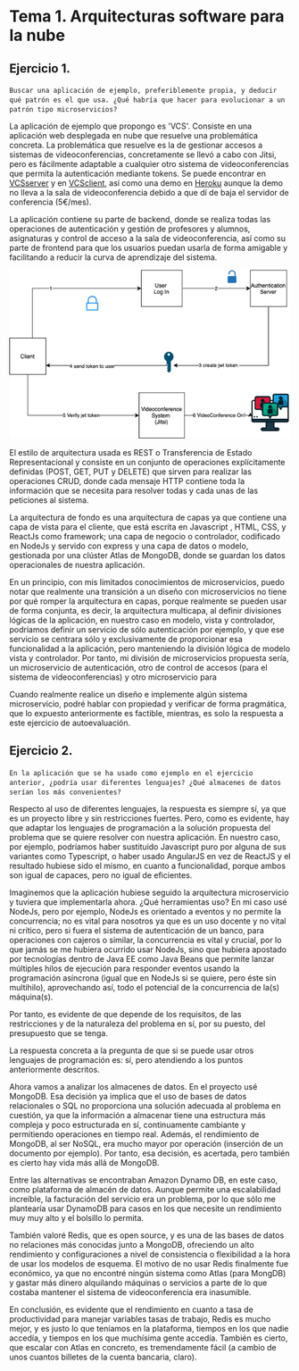 # Tema 1. Arquitecturas software para la nube

## Ejercicio 1. 

`Buscar una aplicación de ejemplo, preferiblemente propia, y deducir qué patrón es el que usa. ¿Qué habría que hacer para evolucionar a un patrón tipo microservicios?`

La aplicación de ejemplo que propongo es 'VCS'. Consiste en una aplicación web desplegada en nube que resuelve una problemática concreta. La problemática que resuelve es la de gestionar accesos a sistemas de videoconferencias, concretamente se llevó a cabo con Jitsi, pero es fácilmente adaptable a cualquier otro sistema de videoconferencias que permita la autenticación mediante tokens. Se puede encontrar en [VCSserver](https://github.com/pepitoenpeligro/VCSserver) y en [VCSclient](https://github.com/pepitoenpeligro/VCSclient), así como una demo en [Heroku](https://videocontrolsystemclient.herokuapp.com/) aunque la demo no lleva a la sala de videoconferencia debido a que dí de baja el servidor de conferencia (5€/mes).


La aplicación contiene su parte de backend, donde se realiza todas las operaciones de autenticación y gestión de profesores y alumnos, asignaturas y control de acceso a la sala de videoconferencia, así como su parte de frontend para que los usuarios puedan usarla de forma amigable y facilitando a reducir la curva de aprendizaje del sistema.

![Proceso de Autenticación y acceso](https://github.com/pepitoenpeligro/CC-Ejercicios/blob/master/images/01-1-auth.png)

El estilo de arquitectura usada es REST o Transferencia de Estado Representacional y consiste en un conjunto de operaciones explícitamente definidas (POST, GET, PUT y DELETE) que sirven para realizar las operaciones CRUD, donde cada mensaje HTTP contiene toda la información que se necesita para resolver todas y cada unas de las peticiones al sistema.

La arquitectura de fondo es una arquitectura de capas ya que contiene una capa de vista para el cliente, que está escrita en Javascript , HTML, CSS, y ReactJs como framework; una capa de negocio o controlador, codificado en NodeJs y servido con express y una capa de datos o modelo, gestionada por una clúster Atlas de MongoDB, donde se guardan los datos operacionales de nuestra aplicación.


En un principio, con mis limitados conocimientos de microservicios, puedo notar que realmente una transición a un diseño con microservicios no tiene por qué romper la arquitectura en capas, porque realmente se pueden usar de forma conjunta, es decir, la arquitectura multicapa, al definir divisiones lógicas de la aplicación, en nuestro caso en modelo, vista y controlador, podríamos definir un servicio de sólo autenticación por ejemplo, y que ese servicio se centrara sólo y exclusivamente de proporcionar esa funcionalidad a la aplicación, pero manteniendo la división lógica de modelo vista y controlador. Por tanto, mi división de microservicios propuesta sería, un microservicio de autenticación, otro de control de accesos (para el sistema de videoconferencias) y otro microservicio para 

Cuando realmente realice un diseño e implemente algún sistema microservicio, podré hablar con propiedad y verificar de forma pragmática, que lo expuesto anteriormente es factible, mientras, es solo la respuesta a este ejercicio de autoevaluación.



## Ejercicio 2.

`En la aplicación que se ha usado como ejemplo en el ejercicio anterior, ¿podría usar diferentes lenguajes? ¿Qué almacenes de datos serían los más convenientes?`

Respecto al uso de diferentes lenguajes, la respuesta es siempre sí, ya que es un proyecto libre y sin restricciones fuertes. Pero, como es evidente, hay que adaptar los lenguajes de programación a la solución propuesta del problema que se quiere resolver con nuestra aplicación. En nuestro caso, por ejemplo, podríamos haber sustituido Javascript puro por alguna de sus variantes como Typescript, o haber usado AngularJS en vez de ReactJS y el resultado hubiese sido el mismo, en cuanto a funcionalidad, porque ambos son igual de capaces, pero no igual de eficientes.

Imaginemos que la aplicación hubiese seguido la arquitectura microservicio y tuviera que implementarla ahora. ¿Qué herramientas uso? En mi caso usé NodeJs, pero por ejemplo, NodeJs es orientado a eventos y no permite la concurrencia; no es vital para nosotros ya que es un uso docente y no vital ni crítico, pero si fuera el sistema de autenticación de un banco, para operaciones con cajeros o similar, la concurrencia es vital y crucial, por lo que jamás se me hubiera ocurrido usar NodeJs, sino que hubiera apostado por tecnologías dentro de Java EE como Java Beans que permite lanzar múltiples hilos de ejecución para responder eventos usando la programación asíncrona (igual que en NodeJs si se quiere, pero éste sin multihilo), aprovechando así, todo el potencial de la concurrencia de la(s) máquina(s). 

Por tanto, es evidente de que depende de los requisitos, de las restricciones y de la naturaleza del problema en sí, por su puesto, del presupuesto que se tenga.

La respuesta concreta a la pregunta de que si se puede usar otros lenguajes de programación es: sí, pero atendiendo a los puntos anteriormente descritos.

Ahora vamos a analizar los almacenes de datos. En el proyecto usé MongoDB. Esa decisión ya implica que el uso de bases de datos relacionales o SQL no proporciona una solución adecuada al problema en cuestión, ya que la información a almacenar tiene una estructura más compleja y poco estructurada en sí, continuamente cambiante y permitiendo operaciones en tiempo real. Además, el rendimiento de MongoDB, al ser NoSQL, era mucho mayor por operación (inserción de un documento por ejemplo). Por tanto, esa decisión, es acertada, pero también es cierto hay vida más allá de MongoDB. 

Entre las alternativas se encontraban Amazon Dynamo DB, en este caso, como plataforma de almacén de datos. Aunque permite una escalabilidad increíble, la facturación del servicio era un problema, por lo que sólo me plantearía usar DynamoDB para casos en los que necesite un rendimiento muy muy alto y el bolsillo lo permita.


También valoré Redis, que es open source, y es una de las bases de datos no relaciones más conocidas junto a MongoDB, ofreciendo un alto rendimiento y configuraciones a nivel de consistencia o flexibilidad a la hora de usar los modelos de esquema. El motivo de no usar Redis finalmente fue económico, ya que no encontré ningún sistema como Atlas (para MongDB) y gastar más dinero alquilando máquinas o servicios a parte de lo que costaba mantener el sistema de videoconferencia era inasumible.

En conclusión, es evidente que el rendimiento en cuanto a tasa de productividad para manejar variables tasas de trabajo, Redis es mucho mejor, y es justo lo que teníamos en la plataforma, tiempos en los que nadie accedía, y tiempos en los que muchísima gente accedía. También es cierto, que escalar con Atlas en concreto, es tremendamente fácil (a cambio de unos cuantos billetes de la cuenta bancaria, claro). 